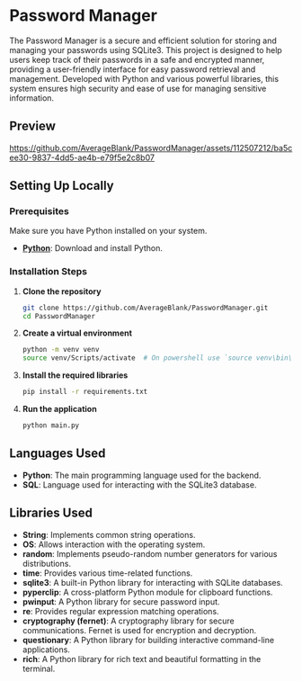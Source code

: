 # Password Manager

The Password Manager is a secure and efficient solution for storing and managing your passwords using SQLite3. This project is designed to help users keep track of their passwords in a safe and encrypted manner, providing a user-friendly interface for easy password retrieval and management. Developed with Python and various powerful libraries, this system ensures high security and ease of use for managing sensitive information.

## Preview

https://github.com/AverageBlank/PasswordManager/assets/112507212/ba5cee30-9837-4dd5-ae4b-e79f5e2c8b07

## Setting Up Locally

### Prerequisites

Make sure you have Python installed on your system.

- **[Python](https://www.python.org/downloads/)**: Download and install Python.

### Installation Steps

1. **Clone the repository**

   ```bash
   git clone https://github.com/AverageBlank/PasswordManager.git
   cd PasswordManager
   ```

2. **Create a virtual environment**

   ```bash
   python -m venv venv
   source venv/Scripts/activate  # On powershell use `source venv\bin\activate`
   ```

3. **Install the required libraries**

   ```bash
   pip install -r requirements.txt
   ```

4. **Run the application**
   ```bash
   python main.py
   ```

## Languages Used

- **Python**: The main programming language used for the backend.
- **SQL**: Language used for interacting with the SQLite3 database.

## Libraries Used

- **String**: Implements common string operations.
- **OS**: Allows interaction with the operating system.
- **random**: Implements pseudo-random number generators for various distributions.
- **time**: Provides various time-related functions.
- **sqlite3**: A built-in Python library for interacting with SQLite databases.
- **pyperclip**: A cross-platform Python module for clipboard functions.
- **pwinput**: A Python library for secure password input.
- **re**: Provides regular expression matching operations.
- **cryptography (fernet)**: A cryptography library for secure communications. Fernet is used for encryption and decryption.
- **questionary**: A Python library for building interactive command-line applications.
- **rich**: A Python library for rich text and beautiful formatting in the terminal.
